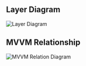 ## Layer Diagram

![Layer Diagram](https://koenig-media.raywenderlich.com/uploads/2019/06/architecture-overview-650x343.png)

## MVVM Relationship

![MVVM Relation Diagram](https://res.cloudinary.com/practicaldev/image/fetch/s--pUNEFtmV--/c_limit%2Cf_auto%2Cfl_progressive%2Cq_auto%2Cw_880/https://thepracticaldev.s3.amazonaws.com/i/r82oczwhgpxhtxnk1r7a.png)